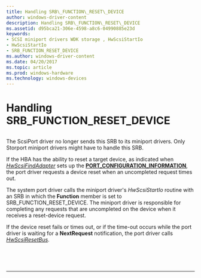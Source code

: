 ```yaml
---
title: Handling SRB\_FUNCTION\_RESET\_DEVICE
author: windows-driver-content
description: Handling SRB\_FUNCTION\_RESET\_DEVICE
ms.assetid: d95bca21-306e-4598-a8c6-04990885e23d
keywords:
- SCSI miniport drivers WDK storage , HwScsiStartIo
- HwScsiStartIo
- SRB_FUNCTION_RESET_DEVICE
ms.author: windows-driver-content
ms.date: 04/20/2017
ms.topic: article
ms.prod: windows-hardware
ms.technology: windows-devices
---
```


# Handling SRB\_FUNCTION\_RESET\_DEVICE


## <span id="ddk_handling_srb_function_reset_device_kg"></span><span id="DDK_HANDLING_SRB_FUNCTION_RESET_DEVICE_KG"></span>


The ScsiPort driver no longer sends this SRB to its miniport drivers. Only Storport miniport drivers might have to handle this SRB.

If the HBA has the ability to reset a target device, as indicated when [*HwScsiFindAdapter*](https://msdn.microsoft.com/library/windows/hardware/ff557300) sets up the [**PORT\_CONFIGURATION\_INFORMATION**](https://msdn.microsoft.com/library/windows/hardware/ff563900), the port driver requests a device reset when an uncompleted request times out.

The system port driver calls the miniport driver's *HwScsiStartIo* routine with an SRB in which the **Function** member is set to SRB\_FUNCTION\_RESET\_DEVICE. The miniport driver is responsible for completing any requests that are uncompleted on the device when it receives a reset-device request.

If the device reset fails or times out, or if the time-out occurs while the port driver is waiting for a **NextRequest** notification, the port driver calls [*HwScsiResetBus*](https://msdn.microsoft.com/library/windows/hardware/ff557318).

 

 


--------------------



